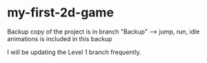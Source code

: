 # my-first-2d-game

Backup copy of the project is in branch "Backup" --> jump, run, idle animations is included in this backup

I will be updating the Level 1 branch frequently.
